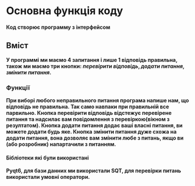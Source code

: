 # Основна функція коду
__Код створює программу з інтерфейсом__
## Вміст 
__У программі ми маємо 4 запитання і лише 1 відповідь правильна, також ми маємо три кнопки: ***перевірити відповідь***, ***додати питання***, ***змінити питання***.__
### Функції
__При виборі любого неправильного питання програма напише нам, що відповідь не правильна. Так само навпаки при правильній все парвильно. Кнопка перевірити відповідь відстежує перевірене питання та надсилає вам повідомлення з перевіркою(вікном з резултатом). Кнопка додати питання додає ваші власні питання, ви можете додати будь яке. Кнопка змінити питання дуже схожа на додати питання, вона дозволяє вам змінити любе з питань, якщо ви (або розробник) напартачили з питанням.__
#### Бібліотеки які були використані
__Pyqt6, для бази данних ми використали SQT, для перевірки питань використали умовні оператори.__
